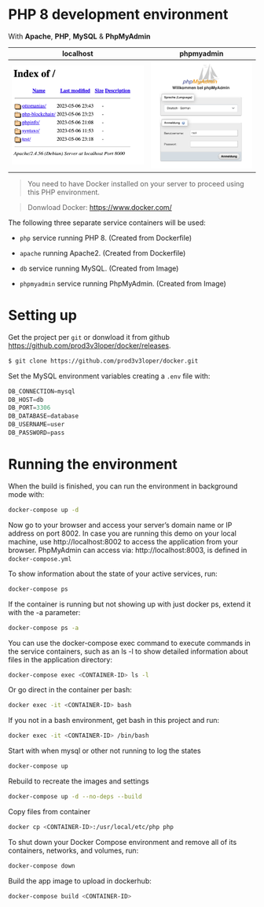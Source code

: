 # PHP 8 development environment 

With **Apache**, **PHP**, **MySQL** & **PhpMyAdmin**

| localhost | phpmyadmin |
| --- | --- |
| <img src="img/localhost.png" width="431"> | <img src="img/phpmyadmin.png" width="300"> |

> You need to have Docker installed on your server to proceed using this PHP environment.

> Donwload Docker: https://www.docker.com/

The following three separate service containers will be used:

- `php` service running PHP 8. (Created from Dockerfile)

- `apache` running Apache2. (Created from Dockerfile)

- `db` service running MySQL. (Created from Image)

- `phpmyadmin` service running PhpMyAdmin. (Created from Image)

# Setting up

Get the project per `git` or donwload it from github https://github.com/prod3v3loper/docker/releases.

```bash
$ git clone https://github.com/prod3v3loper/docker.git
```

Set the MySQL environment variables creating a `.env` file with:

```js
DB_CONNECTION=mysql
DB_HOST=db
DB_PORT=3306
DB_DATABASE=database
DB_USERNAME=user
DB_PASSWORD=pass
```

# Running the environment

When the build is finished, you can run the environment in background mode with:
```bash
docker-compose up -d
```

Now go to your browser and access your server’s domain name or IP address on port 8002. 
In case you are running this demo on your local machine, use http://localhost:8002 to access the application from your browser. PhpMyAdmin can access via: http://localhost:8003, is defined in `docker-compose.yml`

To show information about the state of your active services, run:
```bash
docker-compose ps
```

If the container is running but not showing up with just docker ps, extend it with the -a parameter:
```bash
docker-compose ps -a
```

You can use the docker-compose exec command to execute commands in the service containers, such as an ls -l to show detailed information about files in the application directory:
```bash
docker-compose exec <CONTAINER-ID> ls -l
```

Or go direct in the container per bash:
```bash
docker exec -it <CONTAINER-ID> bash
```

If you not in a bash environment, get bash in this project and run:
```bash
docker exec -it <CONTAINER-ID> /bin/bash
```

Start with when mysql or other not running to log the states
```bash
docker-compose up
```

Rebuild to recreate the images and settings
```bash
docker-compose up -d --no-deps --build
```

Copy files from container
```bash
docker cp <CONTAINER-ID>:/usr/local/etc/php php
```

To shut down your Docker Compose environment and remove all of its containers, networks, and volumes, run:
```bash
docker-compose down
```

Build the app image to upload in dockerhub:
```bash
docker-compose build <CONTAINER-ID>
```